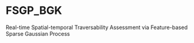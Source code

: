 # FSGP_BGK
Real-time Spatial-temporal Traversability Assessment via Feature-based Sparse Gaussian Process
